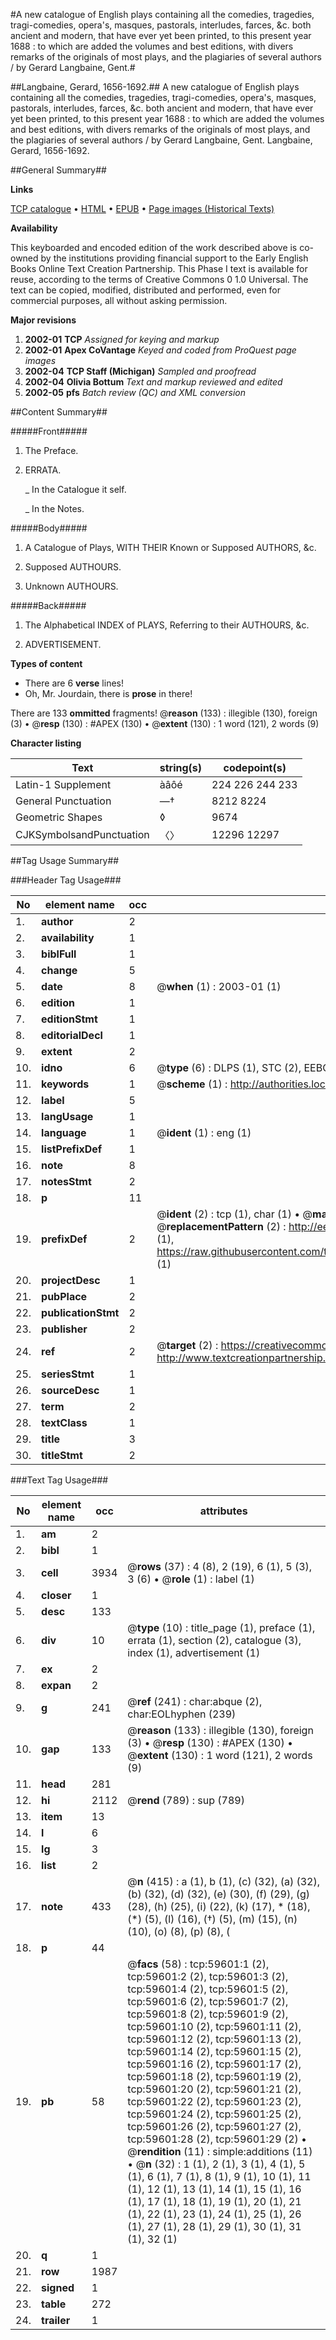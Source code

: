 #A new catalogue of English plays containing all the comedies, tragedies, tragi-comedies, opera's, masques, pastorals, interludes, farces, &c. both ancient and modern, that have ever yet been printed, to this present year 1688 : to which are added the volumes and best editions, with divers remarks of the originals of most plays, and the plagiaries of several authors / by Gerard Langbaine, Gent.#

##Langbaine, Gerard, 1656-1692.##
A new catalogue of English plays containing all the comedies, tragedies, tragi-comedies, opera's, masques, pastorals, interludes, farces, &c. both ancient and modern, that have ever yet been printed, to this present year 1688 : to which are added the volumes and best editions, with divers remarks of the originals of most plays, and the plagiaries of several authors / by Gerard Langbaine, Gent.
Langbaine, Gerard, 1656-1692.

##General Summary##

**Links**

[TCP catalogue](http://www.ota.ox.ac.uk/tcp/)  • 
[HTML](http://tei.it.ox.ac.uk/tcp/Texts-HTML/free/A49/A49539.html)  • 
[EPUB](http://tei.it.ox.ac.uk/tcp/Texts-EPUB/free/A49/A49539.epub) • 
[Page images (Historical Texts)](https://data.historicaltexts.jisc.ac.uk/view?pubId=eebo-12328586e&pageId=eebo-12328586e-59601-1)

**Availability**

This keyboarded and encoded edition of the
	       work described above is co-owned by the institutions
	       providing financial support to the Early English Books
	       Online Text Creation Partnership. This Phase I text is
	       available for reuse, according to the terms of Creative
	       Commons 0 1.0 Universal. The text can be copied,
	       modified, distributed and performed, even for
	       commercial purposes, all without asking permission.

**Major revisions**

1. __2002-01__ __TCP__ *Assigned for keying and markup*
1. __2002-01__ __Apex CoVantage__ *Keyed and coded from ProQuest page images*
1. __2002-04__ __TCP Staff (Michigan)__ *Sampled and proofread*
1. __2002-04__ __Olivia Bottum__ *Text and markup reviewed and edited*
1. __2002-05__ __pfs__ *Batch review (QC) and XML conversion*

##Content Summary##

#####Front#####

1. The Preface.

1. ERRATA.

    _ In the Catalogue it self.

    _ In the Notes.

#####Body#####

1. A Catalogue of Plays, WITH THEIR Known or Supposed AUTHORS, &c.

1. Supposed AUTHOURS.

1. Unknown AUTHOURS.

#####Back#####

1. The Alphabetical INDEX of PLAYS, Referring to their AUTHOURS, &c.

1. ADVERTISEMENT.

**Types of content**

  * There are 6 **verse** lines!
  * Oh, Mr. Jourdain, there is **prose** in there!

There are 133 **ommitted** fragments! 
 @__reason__ (133) : illegible (130), foreign (3)  •  @__resp__ (130) : #APEX (130)  •  @__extent__ (130) : 1 word (121), 2 words (9)

**Character listing**


|Text|string(s)|codepoint(s)|
|---|---|---|
|Latin-1 Supplement|àâôé|224 226 244 233|
|General Punctuation|—†|8212 8224|
|Geometric Shapes|◊|9674|
|CJKSymbolsandPunctuation|〈〉|12296 12297|

##Tag Usage Summary##

###Header Tag Usage###

|No|element name|occ|attributes|
|---|---|---|---|
|1.|__author__|2||
|2.|__availability__|1||
|3.|__biblFull__|1||
|4.|__change__|5||
|5.|__date__|8| @__when__ (1) : 2003-01 (1)|
|6.|__edition__|1||
|7.|__editionStmt__|1||
|8.|__editorialDecl__|1||
|9.|__extent__|2||
|10.|__idno__|6| @__type__ (6) : DLPS (1), STC (2), EEBO-CITATION (1), OCLC (1), VID (1)|
|11.|__keywords__|1| @__scheme__ (1) : http://authorities.loc.gov/ (1)|
|12.|__label__|5||
|13.|__langUsage__|1||
|14.|__language__|1| @__ident__ (1) : eng (1)|
|15.|__listPrefixDef__|1||
|16.|__note__|8||
|17.|__notesStmt__|2||
|18.|__p__|11||
|19.|__prefixDef__|2| @__ident__ (2) : tcp (1), char (1)  •  @__matchPattern__ (2) : ([0-9\-]+):([0-9IVX]+) (1), (.+) (1)  •  @__replacementPattern__ (2) : http://eebo.chadwyck.com/downloadtiff?vid=$1&page=$2 (1), https://raw.githubusercontent.com/textcreationpartnership/Texts/master/tcpchars.xml#$1 (1)|
|20.|__projectDesc__|1||
|21.|__pubPlace__|2||
|22.|__publicationStmt__|2||
|23.|__publisher__|2||
|24.|__ref__|2| @__target__ (2) : https://creativecommons.org/publicdomain/zero/1.0/ (1), http://www.textcreationpartnership.org/docs/. (1)|
|25.|__seriesStmt__|1||
|26.|__sourceDesc__|1||
|27.|__term__|2||
|28.|__textClass__|1||
|29.|__title__|3||
|30.|__titleStmt__|2||


###Text Tag Usage###

|No|element name|occ|attributes|
|---|---|---|---|
|1.|__am__|2||
|2.|__bibl__|1||
|3.|__cell__|3934| @__rows__ (37) : 4 (8), 2 (19), 6 (1), 5 (3), 3 (6)  •  @__role__ (1) : label (1)|
|4.|__closer__|1||
|5.|__desc__|133||
|6.|__div__|10| @__type__ (10) : title_page (1), preface (1), errata (1), section (2), catalogue (3), index (1), advertisement (1)|
|7.|__ex__|2||
|8.|__expan__|2||
|9.|__g__|241| @__ref__ (241) : char:abque (2), char:EOLhyphen (239)|
|10.|__gap__|133| @__reason__ (133) : illegible (130), foreign (3)  •  @__resp__ (130) : #APEX (130)  •  @__extent__ (130) : 1 word (121), 2 words (9)|
|11.|__head__|281||
|12.|__hi__|2112| @__rend__ (789) : sup (789)|
|13.|__item__|13||
|14.|__l__|6||
|15.|__lg__|3||
|16.|__list__|2||
|17.|__note__|433| @__n__ (415) : a (1), b (1), (c) (32), (a) (32), (b) (32), (d) (32), (e) (30), (f) (29), (g) (28), (h) (25), (i) (22), (k) (17), * (18), (*) (5), (l) (16), (†) (5), (m) (15), (n) (10), (o) (8), (p) (8), (|) (2), (q) (5), (1) (1), † (23), | (10), (r) (4), (s) (2), h (1), s (1)  •  @__place__ (433) : margin (20), bottom (413)|
|18.|__p__|44||
|19.|__pb__|58| @__facs__ (58) : tcp:59601:1 (2), tcp:59601:2 (2), tcp:59601:3 (2), tcp:59601:4 (2), tcp:59601:5 (2), tcp:59601:6 (2), tcp:59601:7 (2), tcp:59601:8 (2), tcp:59601:9 (2), tcp:59601:10 (2), tcp:59601:11 (2), tcp:59601:12 (2), tcp:59601:13 (2), tcp:59601:14 (2), tcp:59601:15 (2), tcp:59601:16 (2), tcp:59601:17 (2), tcp:59601:18 (2), tcp:59601:19 (2), tcp:59601:20 (2), tcp:59601:21 (2), tcp:59601:22 (2), tcp:59601:23 (2), tcp:59601:24 (2), tcp:59601:25 (2), tcp:59601:26 (2), tcp:59601:27 (2), tcp:59601:28 (2), tcp:59601:29 (2)  •  @__rendition__ (11) : simple:additions (11)  •  @__n__ (32) : 1 (1), 2 (1), 3 (1), 4 (1), 5 (1), 6 (1), 7 (1), 8 (1), 9 (1), 10 (1), 11 (1), 12 (1), 13 (1), 14 (1), 15 (1), 16 (1), 17 (1), 18 (1), 19 (1), 20 (1), 21 (1), 22 (1), 23 (1), 24 (1), 25 (1), 26 (1), 27 (1), 28 (1), 29 (1), 30 (1), 31 (1), 32 (1)|
|20.|__q__|1||
|21.|__row__|1987||
|22.|__signed__|1||
|23.|__table__|272||
|24.|__trailer__|1||
